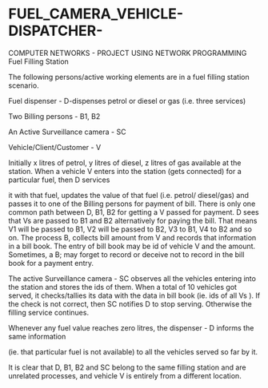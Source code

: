 # FUEL_CAMERA_VEHICLE-DISPATCHER-
COMPUTER NETWORKS  -  PROJECT USING NETWORK PROGRAMMING 
Fuel Filling Station

The following persons/active working elements are in a fuel filling station scenario.

Fuel dispenser - D-dispenses petrol or diesel or gas (i.e. three services)

Two Billing persons - B1, B2

An Active Surveillance camera - SC

Vehicle/Client/Customer - V

Initially x litres of petrol, y litres of diesel, z litres of gas available at the station. When a vehicle V enters into the station (gets connected) for a particular fuel, then D services

it with that fuel, updates the value of that fuel (i.e. petrol/ diesel/gas) and passes it to one of the Billing persons for payment of bill. There is only one common path between D, B1, B2 for getting a V passed for payment. D sees that Vs are passed to B1 and B2 alternatively for paying the bill. That means V1 will be passed to B1, V2 will be passed to B2, V3 to B1, V4 to B2 and so on. The process B, collects bill amount from V and records that information in a bill book. The entry of bill book may be id of vehicle V and the amount. Sometimes, a B; may forget to record or deceive not to record in the bill book for a payment entry.

The active Surveillance camera - SC observes all the vehicles entering into the station and stores the ids of them. When a total of 10 vehicles got served, it checks/tallies its data with the data in bill book (ie. ids of all Vs ). If the check is not correct, then SC notifies D to stop serving. Otherwise the filling service continues.

Whenever any fuel value reaches zero litres, the dispenser - D informs the same information

(ie. that particular fuel is not available) to all the vehicles served so far by it.

It is clear that D, B1, B2 and SC belong to the same filling station and are unrelated processes,
and vehicle V is entirely from a different location.
